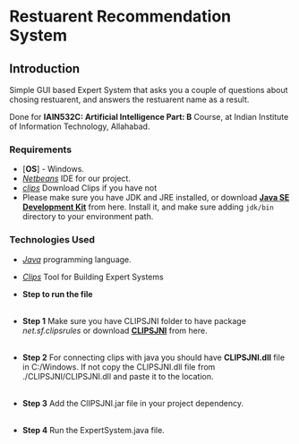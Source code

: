 # Restuarent Recommendation System

## Introduction
Simple GUI based Expert System that asks you a couple of questions about chosing restuarent, and answers the restuarent name as a result.<br />

Done for **IAIN532C: Artificial Intelligence Part: B** Course, at Indian Institute of Information Technology, Allahabad.

### Requirements
- [**OS**] - Windows.
- [*Netbeans*](https://download.netbeans.org/netbeans/8.0.1/final/bundles/netbeans-8.0.1-windows.exe) IDE for our project.
- [*clips*](https://jaist.dl.sourceforge.net/project/clipsrules/CLIPS/6.30/clips_windows_64_bit_executables_630.msi) Download Clips if you have not<br />
- Please make sure you have JDK and JRE installed, or download [**Java SE Development Kit**](https://www.oracle.com/technetwork/java/javase/downloads/jdk8-downloads-2133151.html) from here. Install it, and make sure adding `jdk/bin` directory to your environment path.<br />

### Technologies Used
- [*Java*](https://www.java.com/en) programming language.
- [*Clips*](http://www.clipsrules.net) Tool for Building Expert Systems



- **Step to run the file**<br /><br />
- **Step 1** Make sure you have CLIPSJNI folder to have package  _net.sf.clipsrules_ or download [**CLIPSJNI**](https://liquidtelecom.dl.sourceforge.net/project/clipsrules/CLIPS/6.40_Beta_2/clips_jni_640.zip) from here.<br /><br />
- **Step 2** For connecting clips with java you should have **CLIPSJNI.dll** file in C:/Windows. If not copy the CLIPSJNI.dll file from ./CLIPSJNI/CLIPSJNI.dll and paste it to the location.<br /><br />
- **Step 3** Add the ClIPSJNI.jar file in your project dependency.<br /><br />
- **Step 4** Run the ExpertSystem.java file.
